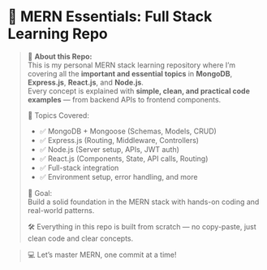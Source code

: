 # 🚀 MERN Essentials: Full Stack Learning Repo

> 📘 **About this Repo:**  
> This is my personal MERN stack learning repository where I’m covering all the **important and essential topics** in **MongoDB**, **Express.js**, **React.js**, and **Node.js**.  
> Every concept is explained with **simple, clean, and practical code examples** — from backend APIs to frontend components.  
>  
> 📂 Topics Covered:  
> - ✅ MongoDB + Mongoose (Schemas, Models, CRUD)  
> - ✅ Express.js (Routing, Middleware, Controllers)  
> - ✅ Node.js (Server setup, APIs, JWT auth)  
> - ✅ React.js (Components, State, API calls, Routing)  
> - ✅ Full-stack integration  
> - ✅ Environment setup, error handling, and more  
>  
> 🧠 Goal:  
> Build a solid foundation in the MERN stack with hands-on coding and real-world patterns.  
>  
> 🛠️ Everything in this repo is built from scratch — no copy-paste, just clean code and clear concepts.

> 💻 Let’s master MERN, one commit at a time!
